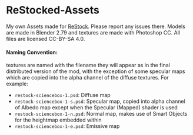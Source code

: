 # ReStocked-Assets
My own Assets made for [ReStock](https://github.com/PorktoberRevolution/ReStocked). Please report any issues there. Models are made in Blender 2.79 and textures are made with Photoshop CC. All files are licensed CC-BY-SA 4.0. 

#### Naming Convention:
textures are named with the filename they will appear as in the final distributed version of the mod, with the exception of some specular maps which are copied into the alpha channel of the diffuse textures. For example:
* `restock-sciencebox-1.psd`: Diffuse map
* `restock-sciencebox-1-s.psd`: Specular map, copied into alpha channel of Albedo map except when the Specular (Mapped) shader is used
* `restock-sciencebox-1-n.psd`: Normal map, makes use of Smart Objects for the heightmap embedded within
* `restock-sciencebox-1-e.psd`: Emissive map
